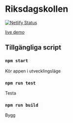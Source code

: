 # Riksdagskollen

[![Netlify Status](https://api.netlify.com/api/v1/badges/a7edde6b-fd90-498e-90f8-880fc680815b/deploy-status)](https://app.netlify.com/sites/naughty-volhard-f0d2e3/deploys)

[live demo](https://naughty-volhard-f0d2e3.netlify.com)

## Tillgängliga script

### `npm start`

Kör appen i utvecklingsläge

### `npm run test`

Testa

### `npm run build`

Bygg

